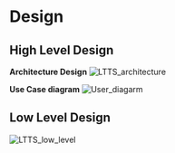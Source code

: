 # Design

## High Level Design 
**Architecture Design**
![LTTS_architecture](https://user-images.githubusercontent.com/57947483/114509554-45ab3980-9c53-11eb-9a2e-00e098b3255b.PNG)

**Use Case diagram**
![User_diagarm](https://user-images.githubusercontent.com/57947483/114513007-58277200-9c57-11eb-87bb-9c995bd70f05.PNG)

## Low Level Design 
![LTTS_low_level](https://user-images.githubusercontent.com/57947483/114523889-616a0c00-9c62-11eb-98bb-0e48425cb511.PNG)
